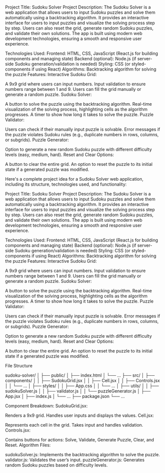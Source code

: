Project Title: Sudoku Solver
Project Description:
The Sudoku Solver is a web application that allows users to input Sudoku puzzles and solve them automatically using a backtracking algorithm. It provides an interactive interface for users to input puzzles and visualize the solving process step by step. Users can also reset the grid, generate random Sudoku puzzles, and validate their own solutions. The app is built using modern web development technologies, ensuring a smooth and responsive user experience.

Technologies Used:
Frontend: HTML, CSS, JavaScript (React.js for building components and managing state)
Backend (optional): Node.js (if server-side Sudoku generation/validation is needed)
Styling: CSS (or styled-components if using React)
Algorithms: Backtracking algorithm for solving the puzzle
Features:
Interactive Sudoku Grid:

A 9x9 grid where users can input numbers.
Input validation to ensure numbers range between 1 and 9.
Users can fill the grid manually or generate a random puzzle.
Sudoku Solver:

A button to solve the puzzle using the backtracking algorithm.
Real-time visualization of the solving process, highlighting cells as the algorithm progresses.
A timer to show how long it takes to solve the puzzle.
Puzzle Validator:

Users can check if their manually input puzzle is solvable.
Error messages if the puzzle violates Sudoku rules (e.g., duplicate numbers in rows, columns, or subgrids).
Puzzle Generator:

Option to generate a new random Sudoku puzzle with different difficulty levels (easy, medium, hard).
Reset and Clear Options:

A button to clear the entire grid.
An option to reset the puzzle to its initial state if a generated puzzle was modified.



Here's a complete project idea for a Sudoku Solver web application, including its structure, technologies used, and functionality:

Project Title: Sudoku Solver
Project Description:
The Sudoku Solver is a web application that allows users to input Sudoku puzzles and solve them automatically using a backtracking algorithm. It provides an interactive interface for users to input puzzles and visualize the solving process step by step. Users can also reset the grid, generate random Sudoku puzzles, and validate their own solutions. The app is built using modern web development technologies, ensuring a smooth and responsive user experience.

Technologies Used:
Frontend: HTML, CSS, JavaScript (React.js for building components and managing state)
Backend (optional): Node.js (if server-side Sudoku generation/validation is needed)
Styling: CSS (or styled-components if using React)
Algorithms: Backtracking algorithm for solving the puzzle
Features:
Interactive Sudoku Grid:

A 9x9 grid where users can input numbers.
Input validation to ensure numbers range between 1 and 9.
Users can fill the grid manually or generate a random puzzle.
Sudoku Solver:

A button to solve the puzzle using the backtracking algorithm.
Real-time visualization of the solving process, highlighting cells as the algorithm progresses.
A timer to show how long it takes to solve the puzzle.
Puzzle Validator:

Users can check if their manually input puzzle is solvable.
Error messages if the puzzle violates Sudoku rules (e.g., duplicate numbers in rows, columns, or subgrids).
Puzzle Generator:

Option to generate a new random Sudoku puzzle with different difficulty levels (easy, medium, hard).
Reset and Clear Options:

A button to clear the entire grid.
An option to reset the puzzle to its initial state if a generated puzzle was modified.


File Structure

sudoku-solver/
│
├── public/
│   ├── index.html
│   └── ...
├── src/
│   ├── components/
│   │   ├── SudokuGrid.jsx
│   │   ├── Cell.jsx
│   │   ├── Controls.jsx
│   │   └── ...
│   ├── styles/
│   │   ├── App.css
│   │   └── ...
│   ├── utils/
│   │   ├── sudokuSolver.js
│   │   ├── validator.js
│   │   └── puzzleGenerator.js
│   ├── App.jsx
│   ├── index.js
│   └── ...
├── package.json
└── ...


Component Breakdown:
SudokuGrid.jsx:

Renders a 9x9 grid.
Handles user inputs and displays the values.
Cell.jsx:

Represents each cell in the grid.
Takes input and handles validation.
Controls.jsx:

Contains buttons for actions: Solve, Validate, Generate Puzzle, Clear, and Reset.
Algorithm Files:

sudokuSolver.js: Implements the backtracking algorithm to solve the puzzle.
validator.js: Validates the user’s input.
puzzleGenerator.js: Generates random Sudoku puzzles based on difficulty levels.
